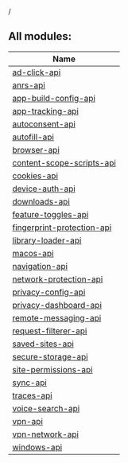 /

## All modules:

| Name |
|---|
| [ad-click-api](ad-click-api/index.md) |  |
| [anrs-api](anrs-api/index.md) |  |
| [app-build-config-api](app-build-config-api/index.md) |  |
| [app-tracking-api](app-tracking-api/index.md) |  |
| [autoconsent-api](autoconsent-api/index.md) |  |
| [autofill-api](autofill-api/index.md) |  |
| [browser-api](browser-api/index.md) |  |
| [content-scope-scripts-api](content-scope-scripts-api/index.md) |  |
| [cookies-api](cookies-api/index.md) |  |
| [device-auth-api](device-auth-api/index.md) |  |
| [downloads-api](downloads-api/index.md) |  |
| [feature-toggles-api](feature-toggles-api/index.md) |  |
| [fingerprint-protection-api](fingerprint-protection-api/index.md) |  |
| [library-loader-api](library-loader-api/index.md) |  |
| [macos-api](macos-api/index.md) |  |
| [navigation-api](navigation-api/index.md) |  |
| [network-protection-api](network-protection-api/index.md) |  |
| [privacy-config-api](privacy-config-api/index.md) |  |
| [privacy-dashboard-api](privacy-dashboard-api/index.md) |  |
| [remote-messaging-api](remote-messaging-api/index.md) |  |
| [request-filterer-api](request-filterer-api/index.md) |  |
| [saved-sites-api](saved-sites-api/index.md) |  |
| [secure-storage-api](secure-storage-api/index.md) |  |
| [site-permissions-api](site-permissions-api/index.md) |  |
| [sync-api](sync-api/index.md) |  |
| [traces-api](traces-api/index.md) |  |
| [voice-search-api](voice-search-api/index.md) |  |
| [vpn-api](vpn-api/index.md) |  |
| [vpn-network-api](vpn-network-api/index.md) |  |
| [windows-api](windows-api/index.md) |  |
